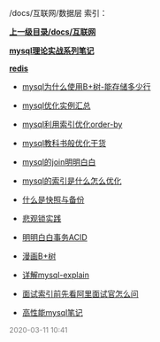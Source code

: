 /docs/互联网/数据层 索引：


**[上一级目录/docs/互联网](/docs/互联网/index.md)**

**[mysql理论实战系列笔记](/docs/互联网/数据层/mysql理论实战系列笔记/index.md)**

**[redis](/docs/互联网/数据层/redis/index.md)**

- [mysql为什么使用B+树-能存储多少行](/docs/互联网/数据层/mysql为什么使用B+树-能存储多少行.md)

- [mysql优化实例汇总](/docs/互联网/数据层/mysql优化实例汇总.md)

- [mysql利用索引优化order-by](/docs/互联网/数据层/mysql利用索引优化order-by.md)

- [mysql教科书般优化干货](/docs/互联网/数据层/mysql教科书般优化干货.md)

- [mysql的join明明白白](/docs/互联网/数据层/mysql的join明明白白.md)

- [mysql的索引是什么怎么优化](/docs/互联网/数据层/mysql的索引是什么怎么优化.md)

- [什么是快照与备份](/docs/互联网/数据层/什么是快照与备份.md)

- [悲观锁实践](/docs/互联网/数据层/悲观锁实践.md)

- [明明白白事务ACID](/docs/互联网/数据层/明明白白事务ACID.md)

- [漫画B+树](/docs/互联网/数据层/漫画B+树.md)

- [详解mysql-explain](/docs/互联网/数据层/详解mysql-explain.md)

- [面试索引前先看阿里面试官怎么问](/docs/互联网/数据层/面试索引前先看阿里面试官怎么问.md)

- [高性能mysql笔记](/docs/互联网/数据层/高性能mysql笔记.md)


<font size=2 color='grey'> 2020-03-11 10:41 </font>